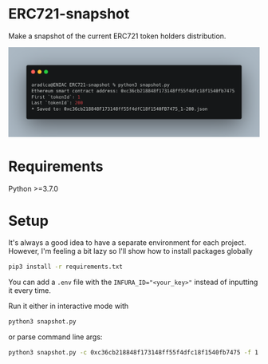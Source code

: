 # ERC721-snapshot
Make a snapshot of the current ERC721 token holders distribution.

![Example image](https://github.com/0xApeToshi/ERC721-snapshot/blob/multicall/example.png)

# Requirements
Python >=3.7.0

# Setup
It's always a good idea to have a separate environment for each project.
However, I'm feeling a bit lazy so I'll show how to install packages globally

```bash
pip3 install -r requirements.txt
```

You can add a `.env` file with the `INFURA_ID="<your_key>"` instead of inputting it every time.

Run it either in interactive mode with

```bash
python3 snapshot.py
```

or parse command line args:

```bash
python3 snapshot.py -c 0xc36cb218848f173148ff55f4dfc18f1540fb7475 -f 1 -l 200
```